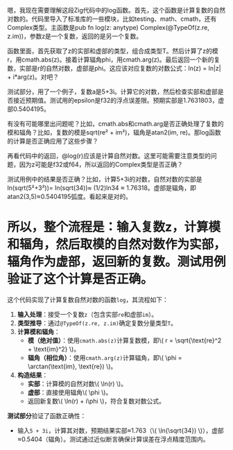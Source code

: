 嗯，我现在需要理解这段Zig代码中的log函数。首先，这个函数是计算复数的自然对数的。代码里导入了标准库的一些模块，比如testing、math、cmath，还有Complex类型。主函数是pub fn log(z: anytype) Complex(@TypeOf(z.re, z.im))，参数z是一个复数，返回的是另一个复数。

函数里面，首先获取了z的实部和虚部的类型，组合成类型T。然后计算了z的模r，用cmath.abs(z)。接着计算辐角phi，用cmath.arg(z)。最后返回一个新的复数，实部是r的自然对数，虚部是phi。这应该对应复数的对数公式：ln(z) = ln|z| + i*arg(z)。对吧？

测试部分，用了一个例子，复数a是5+3i。计算它的对数，然后检查实部和虚部是否接近预期值。测试用的epsilon是f32的浮点误差限。预期实部是1.7631803，虚部0.5404195。

有没有可能哪里出问题呢？比如，cmath.abs和cmath.arg是否正确处理了复数的模和辐角？比如，复数的模是sqrt(re² + im²)，辐角是atan2(im, re)。那log函数的计算是否正确应用了这些步骤？

再看代码中的返回，@log(r)应该是计算自然对数。这里可能需要注意类型的问题，因为z可能是f32或f64，所以返回的Complex类型是否正确？

测试用例中的结果是否正确？比如，计算5+3i的对数，自然对数的实部是ln(sqrt(5²+3²))= ln(sqrt(34))≈ (1/2)ln34 ≈ 1.76318。虚部是辐角，即atan2(3,5)≈0.5404195弧度。看起来是对的。

所以，整个流程是：输入复数z，计算模和辐角，然后取模的自然对数作为实部，辐角作为虚部，返回新的复数。测试用例验证了这个计算是否正确。
================================================
这个代码实现了计算复数自然对数的函数`log`，其流程如下：

1. **输入处理**：接受一个复数`z`（包含实部`re`和虚部`im`）。
2. **类型推导**：通过`@TypeOf(z.re, z.im)`确定复数分量类型`T`。
3. **计算模和辐角**：
   - **模（绝对值）**：使用`cmath.abs(z)`计算复数模，即\\( r = \sqrt{\text{re}^2 + \text{im}^2} \\)。
   - **辐角（相位角）**：使用`cmath.arg(z)`计算辐角，即\\( \phi = \arctan(\text{im}, \text{re}) \\)。
4. **构造结果**：
   - **实部**：计算模的自然对数\\( \ln(r) \\)。
   - **虚部**：直接使用辐角\\( \phi \\)。
   - 返回新复数\\( \ln(r) + i\phi \\)，符合复数对数公式。

**测试部分**验证了函数正确性：
- 输入`5 + 3i`，计算其对数，预期结果实部≈1.763（\\( \ln(\sqrt{34}) \\)），虚部≈0.5404（辐角）。测试通过近似断言确保计算误差在浮点精度范围内。